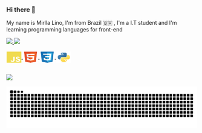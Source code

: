 ### Hi there 👋

My name is Mirlla Lino, I'm from Brazil 🇧🇷 , I'm a I.T student and I'm learning programming languages for front-end

<div>
  <a href="https://github.com/mirllalino">
  <img height="180em" src="https://github-readme-stats.vercel.app/api?username=mirllalino&show_icons=true&theme=dark&include_all_commits=true&count_private=true"/>
  <img height="180em" src="https://github-readme-stats.vercel.app/api/top-langs/?username=mirllalino&layout=compact&langs_count=7&theme=dark"/>
</div>
  
  <div style="display: inline_block"><br>
  <img align="center" alt="mirlla-Js" height="30" width="40" src="https://raw.githubusercontent.com/devicons/devicon/master/icons/javascript/javascript-plain.svg">
  <img align="center" alt="mirlla-HTML" height="30" width="40" src="https://raw.githubusercontent.com/devicons/devicon/master/icons/html5/html5-original.svg">
  <img align="center" alt="mirlla-CSS" height="30" width="40" src="https://raw.githubusercontent.com/devicons/devicon/master/icons/css3/css3-original.svg">
  <img align="center" alt="mirlla-Python" height="30" width="40" src="https://raw.githubusercontent.com/devicons/devicon/master/icons/python/python-original.svg">
  </div>
  
  ##
<div>
  <a href="https://https://www.linkedin.com/in/mirllalino/"target="_blank"><img src="https://img.shields.io/badge/LinkedIn-0077B5?style=for-the-badge&logo=linkedin&logoColor=white"</a>
</div>
  
  
 ![Snake animation](https://github.com/mirllalino/mirllalino/blob/output/github-contribution-grid-snake.svg)
<!--
**mirllalino/mirllalino** is a ✨ _special_ ✨ repository because its `README.md` (this file) appears on your GitHub profile.

Here are some ideas to get you started:

- 🔭 I’m currently working on ...
- 🌱 I’m currently learning ...
- 👯 I’m looking to collaborate on ...
- 🤔 I’m looking for help with ...
- 💬 Ask me about ...
- 📫 How to reach me: ...
- 😄 Pronouns: ...
- ⚡ Fun fact: ...
-->
